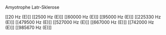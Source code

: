 Amyotrophe Latr-Sklerose

[[20 Hz (E)]]
[[2500 Hz (E)]]
[[60000 Hz (E)]]
[[95000 Hz (E)]]
[[225330 Hz (E)]]
[[479500 Hz (E)]]
[[527000 Hz (E)]]
[[667000 Hz (E)]]
[[742000 Hz (E)]]
[[985670 Hz (E)]]